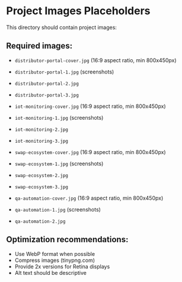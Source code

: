 # Project Images Placeholders

This directory should contain project images:

## Required images:
- `distributor-portal-cover.jpg` (16:9 aspect ratio, min 800x450px)
- `distributor-portal-1.jpg` (screenshots)  
- `distributor-portal-2.jpg`
- `distributor-portal-3.jpg`

- `iot-monitoring-cover.jpg` (16:9 aspect ratio, min 800x450px)
- `iot-monitoring-1.jpg` (screenshots)
- `iot-monitoring-2.jpg`
- `iot-monitoring-3.jpg`

- `swap-ecosystem-cover.jpg` (16:9 aspect ratio, min 800x450px)
- `swap-ecosystem-1.jpg` (screenshots)
- `swap-ecosystem-2.jpg`
- `swap-ecosystem-3.jpg`

- `qa-automation-cover.jpg` (16:9 aspect ratio, min 800x450px)
- `qa-automation-1.jpg` (screenshots)
- `qa-automation-2.jpg`

## Optimization recommendations:
- Use WebP format when possible
- Compress images (tinypng.com)
- Provide 2x versions for Retina displays
- Alt text should be descriptive